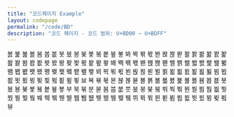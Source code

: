 ```yaml
---
title: "코드페이지 Example"
layout: codepage
permalink: "/code/BD"
description: "코드 페이지 - 코드 범위: U+BD00 ~ U+BDFF"
---
```


<span class="character">봀</span>
<span class="character">봁</span>
<span class="character">봂</span>
<span class="character">봃</span>
<span class="character">봄</span>
<span class="character">봅</span>
<span class="character">봆</span>
<span class="character">봇</span>
<span class="character">봈</span>
<span class="character">봉</span>
<span class="character">봊</span>
<span class="character">봋</span>
<span class="character">봌</span>
<span class="character">봍</span>
<span class="character">봎</span>
<span class="character">봏</span>
<span class="character">봐</span>
<span class="character">봑</span>
<span class="character">봒</span>
<span class="character">봓</span>
<span class="character">봔</span>
<span class="character">봕</span>
<span class="character">봖</span>
<span class="character">봗</span>
<span class="character">봘</span>
<span class="character">봙</span>
<span class="character">봚</span>
<span class="character">봛</span>
<span class="character">봜</span>
<span class="character">봝</span>
<span class="character">봞</span>
<span class="character">봟</span>
<span class="character">봠</span>
<span class="character">봡</span>
<span class="character">봢</span>
<span class="character">봣</span>
<span class="character">봤</span>
<span class="character">봥</span>
<span class="character">봦</span>
<span class="character">봧</span>
<span class="character">봨</span>
<span class="character">봩</span>
<span class="character">봪</span>
<span class="character">봫</span>
<span class="character">봬</span>
<span class="character">봭</span>
<span class="character">봮</span>
<span class="character">봯</span>
<span class="character">봰</span>
<span class="character">봱</span>
<span class="character">봲</span>
<span class="character">봳</span>
<span class="character">봴</span>
<span class="character">봵</span>
<span class="character">봶</span>
<span class="character">봷</span>
<span class="character">봸</span>
<span class="character">봹</span>
<span class="character">봺</span>
<span class="character">봻</span>
<span class="character">봼</span>
<span class="character">봽</span>
<span class="character">봾</span>
<span class="character">봿</span>
<span class="character">뵀</span>
<span class="character">뵁</span>
<span class="character">뵂</span>
<span class="character">뵃</span>
<span class="character">뵄</span>
<span class="character">뵅</span>
<span class="character">뵆</span>
<span class="character">뵇</span>
<span class="character">뵈</span>
<span class="character">뵉</span>
<span class="character">뵊</span>
<span class="character">뵋</span>
<span class="character">뵌</span>
<span class="character">뵍</span>
<span class="character">뵎</span>
<span class="character">뵏</span>
<span class="character">뵐</span>
<span class="character">뵑</span>
<span class="character">뵒</span>
<span class="character">뵓</span>
<span class="character">뵔</span>
<span class="character">뵕</span>
<span class="character">뵖</span>
<span class="character">뵗</span>
<span class="character">뵘</span>
<span class="character">뵙</span>
<span class="character">뵚</span>
<span class="character">뵛</span>
<span class="character">뵜</span>
<span class="character">뵝</span>
<span class="character">뵞</span>
<span class="character">뵟</span>
<span class="character">뵠</span>
<span class="character">뵡</span>
<span class="character">뵢</span>
<span class="character">뵣</span>
<span class="character">뵤</span>
<span class="character">뵥</span>
<span class="character">뵦</span>
<span class="character">뵧</span>
<span class="character">뵨</span>
<span class="character">뵩</span>
<span class="character">뵪</span>
<span class="character">뵫</span>
<span class="character">뵬</span>
<span class="character">뵭</span>
<span class="character">뵮</span>
<span class="character">뵯</span>
<span class="character">뵰</span>
<span class="character">뵱</span>
<span class="character">뵲</span>
<span class="character">뵳</span>
<span class="character">뵴</span>
<span class="character">뵵</span>
<span class="character">뵶</span>
<span class="character">뵷</span>
<span class="character">뵸</span>
<span class="character">뵹</span>
<span class="character">뵺</span>
<span class="character">뵻</span>
<span class="character">뵼</span>
<span class="character">뵽</span>
<span class="character">뵾</span>
<span class="character">뵿</span>
<span class="character">부</span>
<span class="character">북</span>
<span class="character">붂</span>
<span class="code tofu"></span>
<span class="character">분</span>
<span class="code tofu"></span>
<span class="code tofu"></span>
<span class="character">붇</span>
<span class="code tofu"></span>
<span class="code tofu"></span>
<span class="code tofu"></span>
<span class="code tofu"></span>
<span class="code tofu"></span>
<span class="code tofu"></span>
<span class="code tofu"></span>
<span class="code tofu"></span>
<span class="character">붐</span>
<span class="character">붑</span>
<span class="character">붒</span>
<span class="character">붓</span>
<span class="character">붔</span>
<span class="character">붕</span>
<span class="character">붖</span>
<span class="code tofu"></span>
<span class="character">붘</span>
<span class="code tofu"></span>
<span class="code tofu"></span>
<span class="code tofu"></span>
<span class="character">붜</span>
<span class="character">붝</span>
<span class="character">붞</span>
<span class="code tofu"></span>
<span class="character">붠</span>
<span class="code tofu"></span>
<span class="code tofu"></span>
<span class="character">붣</span>
<span class="code tofu"></span>
<span class="code tofu"></span>
<span class="code tofu"></span>
<span class="code tofu"></span>
<span class="code tofu"></span>
<span class="code tofu"></span>
<span class="code tofu"></span>
<span class="code tofu"></span>
<span class="character">붬</span>
<span class="character">붭</span>
<span class="character">붮</span>
<span class="character">붯</span>
<span class="character">붰</span>
<span class="character">붱</span>
<span class="character">붲</span>
<span class="code tofu"></span>
<span class="character">붴</span>
<span class="code tofu"></span>
<span class="code tofu"></span>
<span class="code tofu"></span>
<span class="character">붸</span>
<span class="character">붹</span>
<span class="character">붺</span>
<span class="code tofu"></span>
<span class="character">붼</span>
<span class="code tofu"></span>
<span class="code tofu"></span>
<span class="character">붿</span>
<span class="code tofu"></span>
<span class="code tofu"></span>
<span class="code tofu"></span>
<span class="code tofu"></span>
<span class="code tofu"></span>
<span class="code tofu"></span>
<span class="code tofu"></span>
<span class="code tofu"></span>
<span class="character">뷈</span>
<span class="character">뷉</span>
<span class="character">뷊</span>
<span class="character">뷋</span>
<span class="character">뷌</span>
<span class="character">뷍</span>
<span class="character">뷎</span>
<span class="code tofu"></span>
<span class="character">뷐</span>
<span class="code tofu"></span>
<span class="code tofu"></span>
<span class="code tofu"></span>
<span class="character">뷔</span>
<span class="character">뷕</span>
<span class="character">뷖</span>
<span class="code tofu"></span>
<span class="character">뷘</span>
<span class="code tofu"></span>
<span class="code tofu"></span>
<span class="character">뷛</span>
<span class="code tofu"></span>
<span class="code tofu"></span>
<span class="code tofu"></span>
<span class="code tofu"></span>
<span class="code tofu"></span>
<span class="code tofu"></span>
<span class="code tofu"></span>
<span class="code tofu"></span>
<span class="character">뷤</span>
<span class="character">뷥</span>
<span class="character">뷦</span>
<span class="character">뷧</span>
<span class="character">뷨</span>
<span class="character">뷩</span>
<span class="character">뷪</span>
<span class="code tofu"></span>
<span class="character">뷬</span>
<span class="code tofu"></span>
<span class="code tofu"></span>
<span class="code tofu"></span>
<span class="character">뷰</span>
<span class="code tofu"></span>
<span class="code tofu"></span>
<span class="code tofu"></span>
<span class="code tofu"></span>
<span class="code tofu"></span>
<span class="code tofu"></span>
<span class="code tofu"></span>
<span class="code tofu"></span>
<span class="code tofu"></span>
<span class="code tofu"></span>
<span class="code tofu"></span>
<span class="code tofu"></span>
<span class="code tofu"></span>
<span class="code tofu"></span>
<span class="code tofu"></span>